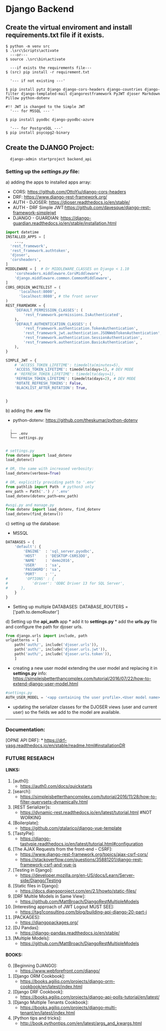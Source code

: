 # Django Backend

## Create the virtual enviroment and install requirements.txt file if it exists.

```shell
$ python -m venv src
$ .\src\Scripts\activate
  ---or---
$ source .\src\bin\activate

  ---if exists the requirements file---
$ (src) pip install -r requirement.txt

  '--- if not existing ---'

$ pip install pytz Django django-cors-headers django-countries django-filter django-templated-mail djangorestframework PyJWT djoser Markdown Pillow python-dotenv

#!! JWT is changed to the Simple JWT
  '--- for MSSQL --- '

$ pip install pyodbc django-pyodbc-azure

  '--- for PostgreSQL ---'
$ pip install psycopg2-binary
```

## Create the DJANGO Project:

```shell
  django-admin startproject backend_api
```

### Setting up the **_settings.py_** file:

a) adding the apps to installed apps array:

- CORS: https://github.com/OttoYiu/django-cors-headers
- DRF: https://www.django-rest-framework.org/
- AUTH - DJOSER: https://djoser.readthedocs.io/en/stable/
- AUTH - DRF Simple JWT:https://github.com/davesque/django-rest-framework-simplejwt
- DJANGO - GUARDIAN: https://django-guardian.readthedocs.io/en/stable/installation.html
```python
import datetime
INSTALLED_APPS = [
    ...,
  'rest_framework',
  'rest_framework.authtoken',
  'djoser',
  'corsheaders',
]
MIDDLEWARE = [  # Or MIDDLEWARE_CLASSES on Django < 1.10
    'corsheaders.middleware.CorsMiddleware',
    'django.middleware.common.CommonMiddleware',
]
CORS_ORIGIN_WHITELIST = (
      'localhost:8000',
      'localhost:8080', # the front server
)
REST_FRAMEWORK = {
    'DEFAULT_PERMISSION_CLASSES': (
        'rest_framework.permissions.IsAuthenticated',
    ),
    'DEFAULT_AUTHENTICATION_CLASSES': (
        'rest_framework.authentication.TokenAuthentication',
        'rest_framework_jwt.authentication.JSONWebTokenAuthentication',
        'rest_framework.authentication.SessionAuthentication',
        'rest_framework.authentication.BasicAuthentication',
    ),
}

SIMPLE_JWT = {
    # 'ACCESS_TOKEN_LIFETIME': timedelta(minutes=5),
    'ACCESS_TOKEN_LIFETIME': timedelta(days=1), # DEV MODE
    # 'REFRESH_TOKEN_LIFETIME': timedelta(days=1),
    'REFRESH_TOKEN_LIFETIME': timedelta(days=2), # DEV MODE
    'ROTATE_REFRESH_TOKENS': False,
    'BLACKLIST_AFTER_ROTATION': True,


}
```

b) adding the **.env** file

- python-dotenv: https://github.com/theskumar/python-dotenv

```docs
  .
  ├── .env
  └── settings.py
```

```python

# settings.py
from dotenv import load_dotenv
load_dotenv()

# OR, the same with increased verbosity:
load_dotenv(verbose=True)

# OR, explicitly providing path to '.env'
from pathlib import Path  # python3 only
env_path = Path('.') / '.env'
load_dotenv(dotenv_path=env_path)

#wsgi.py and manage.py
from dotenv import load_dotenv, find_dotenv
load_dotenv(find_dotenv())

```

c) setting up the database:

  * MSSQL
```python
DATABASES = {
    'default': {
        'ENGINE'  : 'sql_server.pyodbc',
        'HOST'    : 'DESKTOP-C6RS3DO',
        'NAME'    : 'demo2016',
        'USER'    : 'sa',
        'PASSWORD': 'sa',
        'PORT'    : '',
#        'OPTIONS' : {
#           'driver': 'ODBC Driver 13 for SQL Server',
#      },
    }
}
```

* Setting up multiple DATABASES:
DATABASE_ROUTERS = ['path.to.demoRouter']

d) Setting up the **api_auth** app
	* add it to **settings.py**
	* add the **urls.py** file and configure the path for djoser urls.
	
```python
from django.urls import include, path
urlpatterns = [
    path('auth/', include('djoser.urls')),
    path('auth/', include('djoser.urls.jwt')),
    path('auth/', include('djoser.urls.token')),
    ]
```
  * creating a new user model extending the user model and replacing it in **settings.py**
	 info: https://simpleisbetterthancomplex.com/tutorial/2016/07/22/how-to-extend-django-user-model.html

```python
#settings.py
AUTH_USER_MODEL = '<app containing the user profile>.<User model name>'
```
  * updating the serializer classes for the DJOSER views (user and current user) so the fields we add to the model are 
  available.
---	




### Documentation:
[OPNE API DRF]: 
	* https://drf-yasg.readthedocs.io/en/stable/readme.html#installationDR

### FUTURE RESEARCH

#### LINKS:

1. [auth0]: 
	* https://auth0.com/docs/quickstarts
2. [search]: 
	* https://simpleisbetterthancomplex.com/tutorial/2016/11/28/how-to-filter-querysets-dynamically.html
3. [REST Serializer]s: 
	* https://dynamic-rest.readthedocs.io/en/latest/tutorial.html #NOT WORKING
4. [Boilerplate]: 
	* https://github.com/gtalarico/django-vue-template
5. [TastyPie]: 
	* https://django-tastypie.readthedocs.io/en/latest/tutorial.html#configuration
6. [The AJAX Requests from the front-end - CSRF]:
 	* https://www.django-rest-framework.org/topics/ajax-csrf-cors/
	* https://stackoverflow.com/questions/35881201/django-rest-framework-csrf-and-vue-js
7. [Testing in Django]: 
	* https://developer.mozilla.org/en-US/docs/Learn/Server-side/Django/Testing
8. [Static files in Django]: 
	* https://docs.djangoproject.com/en/2.1/howto/static-files/	
9. [DRF Multile Models in Same View]:
	* https://github.com/MattBroach/DjangoRestMultipleModels
10. [Interesting approach of JWT Logout MUST SEE]:
	* https://tag1consulting.com/blog/building-api-django-20-part-i
11. [PACKAGES]:
	* https://djangopackages.org/
12. [DJ Pandas]:
	* https://django-pandas.readthedocs.io/en/stable/
13. [Multiple Models]:
	* https://github.com/MattBroach/DjangoRestMultipleModels
#### BOOKS: 

0.  [Beginning DJANGO]: 
	* https://www.webforefront.com/django/
1.  [Django ORM Cookbook]: 
	* https://books.agiliq.com/projects/django-orm-cookbook/en/latest/index.html
2.  [Django DRF Cookbook]: 
	* https://books.agiliq.com/projects/django-api-polls-tutorial/en/latest/
3.  [Django Multiple Tenants Cookbook]: 
	* https://books.agiliq.com/projects/django-multi-tenant/en/latest/index.html
4. [Python tips and tricks]:
	* http://book.pythontips.com/en/latest/args_and_kwargs.html
		
